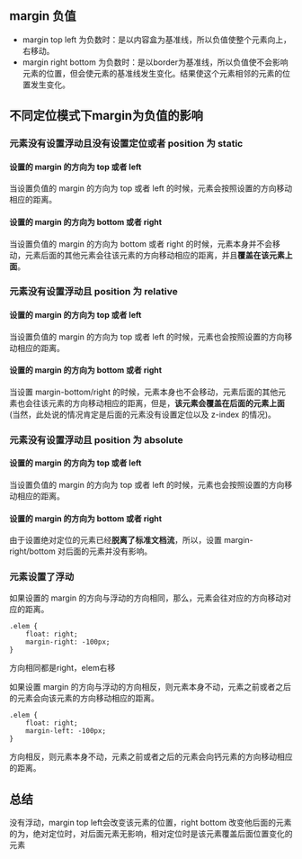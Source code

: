 ## margin 负值

- margin top left 为负数时：是以内容盒为基准线，所以负值使整个元素向上，右移动。
- margin right bottom 为负数时：是以border为基准线，所以负值使不会影响元素的位置，但会使元素的基准线发生变化。结果使这个元素相邻的元素的位置发生变化。


## 不同定位模式下margin为负值的影响

### 元素没有设置浮动且没有设置定位或者 position 为 static

#### 设置的 margin 的方向为 top 或者 left

当设置负值的 margin 的方向为 top 或者 left 的时候，元素会按照设置的方向移动相应的距离。

#### 设置的 margin 的方向为 bottom 或者 right

当设置负值的 margin 的方向为 bottom 或者 right 的时候，元素本身并不会移动，元素后面的其他元素会往该元素的方向移动相应的距离，并且**覆盖在该元素上面**。


### 元素没有设置浮动且 position 为 relative

#### 设置的 margin 的方向为 top 或者 left

当设置负值的 margin 的方向为 top 或者 left 的时候，元素也会按照设置的方向移动相应的距离。

#### 设置的 margin 的方向为 bottom 或者 right

当设置 margin-bottom/right 的时候，元素本身也不会移动，元素后面的其他元素也会往该元素的方向移动相应的距离，但是，**该元素会覆盖在后面的元素上面** (当然，此处说的情况肯定是后面的元素没有设置定位以及 z-index 的情况)。

### 元素没有设置浮动且 position 为 absolute

#### 设置的 margin 的方向为 top 或者 left

当设置负值的 margin 的方向为 top 或者 left 的时候，元素也会按照设置的方向移动相应的距离。

#### 设置的 margin 的方向为 bottom 或者 right

由于设置绝对定位的元素已经**脱离了标准文档流**，所以，设置 margin-right/bottom 对后面的元素并没有影响。

### 元素设置了浮动

如果设置的 margin 的方向与浮动的方向相同，那么，元素会往对应的方向移动对应的距离。

```tsx
.elem {
    float: right;
    margin-right: -100px;
}
```
方向相同都是right，elem右移


如果设置 margin 的方向与浮动的方向相反，则元素本身不动，元素之前或者之后的元素会向该元素的方向移动相应的距离。
```tsx
.elem {
    float: right;
    margin-left: -100px;
}
```
方向相反，则元素本身不动，元素之前或者之后的元素会向钙元素的方向移动相应的距离。

## 总结

没有浮动，margin top left会改变该元素的位置，right bottom 改变他后面的元素的为，绝对定位时，对后面元素无影响，相对定位时是该元素覆盖后面位置变化的元素
